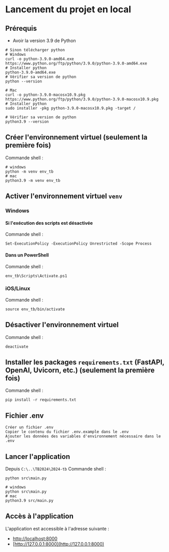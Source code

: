 # Lancement du projet en local
## Prérequis
- Avoir la version 3.9 de Python
```shell
# Sinon télécharger python 
# Windows
curl -o python-3.9.0-amd64.exe https://www.python.org/ftp/python/3.9.0/python-3.9.0-amd64.exe
# Installer python
python-3.9.0-amd64.exe
# Vérifier sa version de python
python --version

# Mac
curl -o python-3.9.0-macosx10.9.pkg https://www.python.org/ftp/python/3.9.0/python-3.9.0-macosx10.9.pkg
# Installer python
sudo installer -pkg python-3.9.0-macosx10.9.pkg -target /

# Vérifier sa version de python
python3.9 --version

```

## Créer l'environnement virtuel (seulement la première fois)
Commande shell :
```shell
# windows
python -m venv env_tb
# mac 
python3.9 -m venv env_tb
```

## Activer l'environnement virtuel `venv`

### Windows
#### Si l'exécution des scripts est désactivée
Commande shell :
```shell
Set-ExecutionPolicy -ExecutionPolicy Unrestricted -Scope Process
```
#### Dans un PowerShell
Commande shell :
```shell
env_tb\Scripts\Activate.ps1
```

### iOS/Linux
Commande shell :
```shell
source env_tb/bin/activate
```

## Désactiver l'environnement virtuel
Commande shell :
```shell
deactivate
```

## Installer les packages `requirements.txt` (FastAPI, OpenAI, Uvicorn, etc.) (seulement la première fois)
Commande shell :
```shell
pip install -r requirements.txt
```

## Fichier .env
```
Créer un fichier .env
Copier le contenu du fichier .env.example dans le .env
Ajouter les données des variables d'environnement nécessaire dans le .env
```

## Lancer l'application
Depuis `C:\..\TB2024\2024-tb`
Commande shell :
```shell
python src\main.py

# windows
python src\main.py
# mac 
python3.9 src/main.py
```

## Accès à l'application
L'application est accessible à l'adresse suivante :
- [http://localhost:8000](http://localhost:8000)
- [http://127.0.0.1:8000](http://127.0.0.1:8000)